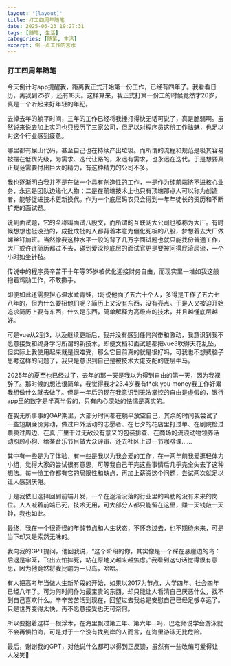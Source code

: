 ```yaml
---
layout: '[layout]'
title: 打工四周年随笔
date: 2025-06-23 19:27:31
tags: [随笔, 生活]
categories: [随笔, 生活]
excerpt: 倒一点工作的苦水
---
```

### 打工四周年随笔

今天倒计时app提醒我，距离我正式开始第一份工作，已经有四年了。我看看日历，离我到25岁，还有18天。这样算来，我正式打第一份工的时候竟然才20岁，真是一个听起来好年轻的年纪。

去掉去年的躺平时间，三年的工作已经将我捶打得快无话可说了，真是脆弱啊。虽然说来说去加上实习也只经历了三家公司，但足以对程序员这份工作祛魅，也足以对这个行业感到疲惫。

哪里都有屎山代码，甚至自己也在持续产出垃圾。而所谓的流程和规范是极其容易被摆在低优先级，为需求、迭代让路的，永远有需求，也永远在迭代。于是想要真正规范需要付出巨大的精力，有这种精力的公司不多。

我也逐渐明白我并不是在做一个具有创造性的工作，一是作为纯前端挤不进核心业务，永远是团队边缘化人物；二是在前端技术上也只有顶端那点人可以称为创造者，能够促进技术更新换代。作为一个底层码农只会得到一年年徒长的资历和不断扩充的面试题。

说到面试题，它的全称叫面试八股文，而所谓的互联网大公司也被称为大厂。有时候想想也挺没劲的，成批成批的人都背着本意为僵化死板的八股，梦想着去大厂做螺丝钉加班。当然像我这种水平一般的背了几万字面试题也就只能找份普通工作，大厂或许连简历都过不去，碰到爱深挖底层的面试官更是要被问得屁滚尿流，一个小时如坐针毡。

传说中的程序员辛苦干十年等35岁被优化迎接财务自由，而现实里一堆如我这般抱着鸡肋工作，不敢撒手。

即便如此还需要担心温水煮青蛙，t哥说他面了五六十个人，多得是工作了五六七八年的，但为什么要招他们呢？简历上又没有东西，没有亮点。于是人又被迫开始追求简历上要有东西，什么是东西，简单解释为高级点的技术，并且越懂底层越好。

可是vue从2到3，以及继续更新后，我并没有感到任何兴奋和激动，我意识到我不愿意接受和终身学习所谓的新技术，即便文档和面试题都把vue3吹得天花乱坠，但实际上我使用起来就是很难受，那么它目前真的就是很好吗，可我也不想费脑子思考这样的问题了，我只是意识到自己是被技术大佬支配的底层牛马。

2025年的夏至也已经过了，去年的那一天是我以为得到自由的第一天，因为我裸辞了。那时候的想法很简单，我觉得我才23.4岁我有f*ck you money我工作好累我想做什么就去做了。但是一年后的现在我意识到无法掌控的自由是虚假的，银行app里的数字是半真半假的，只有内心深处的怯懦是真实的。

在我无所事事的GAP期里，大部分时间都在躺平放空自己，其余的时间我尝试了一些短期廉价劳动，做过户外活动的志愿者、在七夕的花店里打过单、在剧院检过票卖过周边、在真·厂里干过无敌没有意义的包装排查、在商场的流浪动物领养活动照顾小狗、给某音乐节目做大众评审、还去社区上过一节咖啡课......

其中有一些是为了体验，有一些是我以为我会爱的工作，在一两年前我爱逛轻体力小组，觉得大家的尝试很有意思，可等我自己干完这些事情后几乎完全失去了这种想法。每一份工作都有它的局限性和缺点，再加上薪资这个问题，尝试两次就足以让人感到厌倦。

于是我依旧选择回到前端开发，一个在逐渐没落的行业里的鸡肋的没有未来的岗位。人人喊着前端已死，技术无用，可大部分人都只能留在这里，赚一天钱敲一天钟，我也如此。

最终，我在一个很奇怪的年龄节点和人生状态，不怀念过去，也不期待未来，可是当下却又是索然无味的。

我向我的GPT提问，他回我说，“这个阶段的你，其实像是一个踩在悬崖边的鸟：后退是牢笼，飞出去怕摔死，站在原地又越来越焦虑。”我看到这句话觉得很有意思，因为他竟然将我比喻为一只鸟，哈哈。

有人把高考年当做人生新阶段的开始，如果以2017为节点，大学四年、社会四年已经八年了。可为何时间作为最宝贵的东西，却只能让人看清自己厌恶什么，找不到自己喜欢什么。辛辛苦苦活到现在，回望过去我总是安慰自己已经足够幸运了。只是世界变得太快，再不愿意接受也无可奈何。

所以要抱着这样一根浮木，在海里飘过第五年、第六年...吗，巴老师说学会游泳就不会再惧怕海，可是对于一个没有找到岸的人而言，在海里游泳无比危险。

最后，谢谢我的GPT，对他说什么都可以得到正反馈，虽然有一些改编可爱得让人发笑🧡
